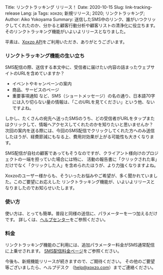 Title: リンクトラッキング リリース！
Date: 2020-10-15
Slug: link-tracking-release
Lang: ja
Tags: xoxzo; 新規リリース; 2020; リンクトラッキング;
Author: Aiko Yokoyama
Summary: 送信したSMS中のリンク、誰がいつクリックしてくれたのか、分かると顧客行動分析や顧客リストの清浄化に役立ちます。そのリンクトラッキング機能がいよいよリリースとなりました。

平素は、[Xoxzo API](https://www.xoxzo.com/ja/)をご利用いただき、ありがとうございます。

### リンクトラッキング機能の生い立ち
SMS配信の際、送信する本文中に、受信者に届けたい内容の詰まったウェブサイトのURLを含めていますか？

* イベントやキャンペーンの案内
* 商品、サービスのページ
* 重要事項通知
など、SMS（ショートメッセージ）の名の通り、日本語70字には入り切らない量の情報は、「このURLを見てください」という他、ないですよね。

しかし、たくさんの宛先へ送ったSMSのうち、どの受信者がURLをタップまたはクリックして、情報へアクセスしてくれたのかを知りたいと思いませんか？
次回の案内を送る際には、今回のSMS配信でクリックしてくれた方へのみ送信したほうが、経費節減にもなる上、費用対効果が上がる可能性も大きくなります。

SMS配信が自社の顧客であってもそうなのですが、クライアント様向けのプロジェクトの一端を担っていた場合には特に、
活動の報告書に「クリックされた率」だけでなく「クリックした人」を含められたほうが、より力強くなりますよね。

Xoxzoのユーザー様からも、そういったお悩みやご希望が、多く聞かれていました。このご要望にお応えした リンクトラッキング機能が、いよいよリリースとなりましたのでお知らせいたします。

### 使い方
使い方は、とっても簡単。普段と同様の送信に、パラメーターを一つ加えるだけです。
詳しくは、[ヘルプセンター](https://help.xoxzo.com/xoxzo-cloud-telephony/articles/what-is-link-tracking/)をご参照ください。

### 料金
リンクトラッキング機能のご利用には、追加パラメーター料金がSMS通常配信に上乗せされます。
[SMS配信料金ページ](https://www.xoxzo.com/ja/about/pricing/#send-sms)をご参照ください。


今後も、新規機能リリースが続きますので、ご期待ください。
その他のご要望等ございましたら、ヘルプデスク （help@xoxzo.com）までご連絡ください。
